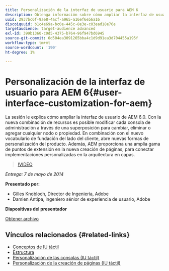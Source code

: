 ```yaml
---
title: Personalización de la interfaz de usuario para AEM 6
description: Obtenga información sobre cómo ampliar la interfaz de usuario de AEM 6.0. Con la nueva combinación de recursos es posible modificar cada consola de administración a través de una superposición para cambiar, eliminar o agregar cualquier nodo o propiedad.
uuid: 2937bc6f-9ae8-4acf-a965-a16ef6e56a16
discoiquuid: b1c4e69a-bc0e-445c-8e3e-c03ead18e76e
targetaudience: target-audience advanced
exl-id: 399b1360-c0d5-4375-b764-96f947bd6945
source-git-commit: 6d504ea3091265bba4c1d9d91ea3d704455a195f
workflow-type: tm+mt
source-wordcount: '190'
ht-degree: 1%

---
```


# Personalización de la interfaz de usuario para AEM 6{#user-interface-customization-for-aem}

La sesión le explica cómo ampliar la interfaz de usuario de AEM 6.0. Con la nueva combinación de recursos es posible modificar cada consola de administración a través de una superposición para cambiar, eliminar o agregar cualquier nodo o propiedad. En combinación con el nuevo vocabulario de fundación del lado del cliente, abre nuevas formas de personalización del producto. Además, AEM proporciona una amplia gama de puntos de extensión en la nueva creación de páginas, para conectar implementaciones personalizadas en la arquitectura en capas.

>[!VIDEO](https://video.tv.adobe.com/v/19519/?quality=9)

*Entrega: 7 de mayo de 2014*

**Presentado por:**

* Gilles Knobloch, Director de Ingeniería, Adobe
* Damien Antipa, ingeniero sénior de experiencia de usuario, Adobe

**Diapositivas del presentador**

[Obtener archivo](assets/user-interface-customization-for-aem6.pdf)

## Vínculos relacionados {#related-links}

* [Conceptos de IU táctil](http://docs.adobe.com/docs/en/aem/6-0/develop/the-basics/touch-ui-concepts.html)
* [Estructura](http://docs.adobe.com/docs/en/aem/6-0/develop/the-basics/touch-ui-structure.html)
* [Personalización de las consolas (IU táctil)](http://docs.adobe.com/docs/en/aem/6-0/develop/extending/customizing-consoles-touch.html)
* [Personalización de la creación de páginas (IU táctil)](http://docs.adobe.com/docs/en/aem/6-0/develop/extending/customizing-page-authoring-touch.html)
